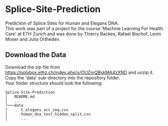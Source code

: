 # Splice-Site-Prediction
Prediction of Splice Sites for Human and Elegans DNA.  
This work was part of a project for the course 'Machine Learning For Health Care' at ETH Zurich and was done by Thierry Backes, Rafael Bischof, Levin Moser and Julia Ortheden.

## Download the Data
Download the zip file from https://polybox.ethz.ch/index.php/s/OUZmQBskMA4zXND and unzip it. Copy the 'data' sub-directory into the repository folder.  
Your folder structure should look the following:

```
Splice-Site-Prediction
│   README.md
│   ...
└───data
│      C_elegans_acc_seq.csv
│      human_dna_test_hidden_split.csv
│      ...
```

